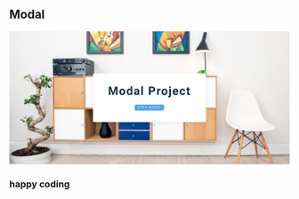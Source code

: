 ## Modal    



    
![alt text](<Screenshot 2024-02-17 221216.png>)        

                     
              
### happy coding